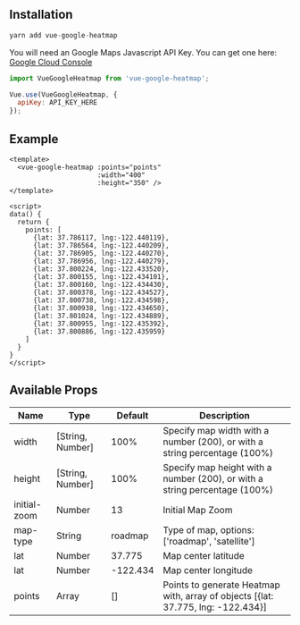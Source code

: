 ## Installation
```js
yarn add vue-google-heatmap
```

You will need an Google Maps Javascript API Key. You can get one here: [Google Cloud Console](https://console.cloud.google.com/)

```js
import VueGoogleHeatmap from 'vue-google-heatmap';

Vue.use(VueGoogleHeatmap, {
  apiKey: API_KEY_HERE
});
```

## Example
```vue
<template>
  <vue-google-heatmap :points="points"
                      :width="400"
                      :height="350" />
</template>

<script>
data() {
  return {
    points: [
      {lat: 37.786117, lng:-122.440119},
      {lat: 37.786564, lng:-122.440209},
      {lat: 37.786905, lng:-122.440270},
      {lat: 37.786956, lng:-122.440279},
      {lat: 37.800224, lng:-122.433520},
      {lat: 37.800155, lng:-122.434101},
      {lat: 37.800160, lng:-122.434430},
      {lat: 37.800378, lng:-122.434527},
      {lat: 37.800738, lng:-122.434598},
      {lat: 37.800938, lng:-122.434650},
      {lat: 37.801024, lng:-122.434889},
      {lat: 37.800955, lng:-122.435392},
      {lat: 37.800886, lng:-122.435959}
    ]
  }
}
</script>
```

## Available Props
| Name         | Type    | Default | Description |
| ------------ | ------- | ------- | ----------- |
| width | [String, Number] | 100% | Specify map width with a number (200), or with a string percentage (100%) |
| height | [String, Number] | 100% | Specify map height with a number (200), or with a string percentage (100%) |
| initial-zoom | Number | 13 | Initial Map Zoom |
| map-type | String | roadmap | Type of map, options: ['roadmap', 'satellite'] |
| lat | Number | 37.775 | Map center latitude |
| lat | Number | -122.434 | Map center longitude |
| points | Array | [] | Points to generate Heatmap with, array of objects [{lat: 37.775, lng: -122.434}] |